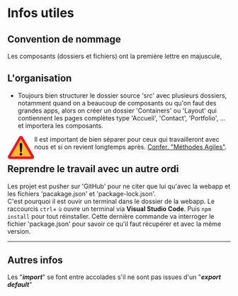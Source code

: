 # **Infos utiles**

## **Convention de nommage**  

Les composants (dossiers et fichiers) ont la première lettre en majuscule,

## **L'organisation**  

* Toujours bien structurer le dossier source 'src' avec plusieurs dossiers, notamment quand on a beaucoup de composants ou qu'on faut des grandes apps, alors on créer un dossier 'Containers' ou 'Layout' qui contiennent les pages complètes type 'Accueil', 'Contact', 'Portfolio', ... et importera les composants.

<img align="left" src="./../../src/images/Attention.svg" alt="Warning" title="Warining" widht="auto" height="54x" padding="5px"> Il est important de bien séparer pour ceux qui travailleront avec nous et si on revient longtemps après. [Confer. "Méthodes Agiles"](https://github.com/MiKL5/afpaCDA/blob/master/methodeAgile "Les méthodes Agiles").

## **Reprendre le travail avec un autre ordi**

Les projet est pusher sur 'GitHub' pour ne citer que lui qu'avec la webapp et les fichiers 'pacakage.json' et 'package-lock.json'.  
C'est pourquoi il est ouvir un terminal dans le dossier de la webapp. Le raccourcis `ctrl`+ `ù` ouvre un terminal via **Visual Studio Code**. Puis `npm install` pour tout réinstaller. Cette dernière commande va interroger le fichier 'package.json' pour savoir ce qu'il faut récupérer et avec la même version.

---
## Autres infos  

Les "**_import_**" se font entre accolades s'il ne sont pas issues d'un "**_export default_**"